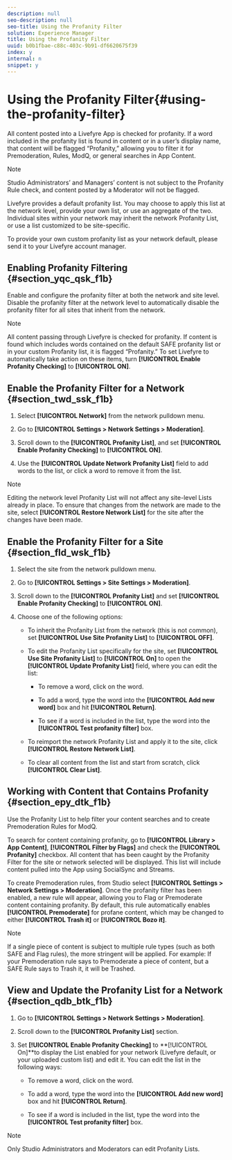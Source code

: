 ```yaml
---
description: null
seo-description: null
seo-title: Using the Profanity Filter
solution: Experience Manager
title: Using the Profanity Filter
uuid: b0b1fbae-c88c-403c-9b91-df6620675f39
index: y
internal: n
snippet: y
---
```


# Using the Profanity Filter{#using-the-profanity-filter}

All content posted into a Livefyre App is checked for profanity. If a word included in the profanity list is found in content or in a user’s display name, that content will be flagged “Profanity,” allowing you to filter it for Premoderation, Rules, ModQ, or general searches in App Content.

>[!NOTE]
>
>Studio Administrators’ and Managers’ content is not subject to the Profanity Rule check, and content posted by a Moderator will not be flagged.

Livefyre provides a default profanity list. You may choose to apply this list at the network level, provide your own list, or use an aggregate of the two. Individual sites within your network may inherit the network Profanity List, or use a list customized to be site-specific.

To provide your own custom profanity list as your network default, please send it to your Livefyre account manager.

## Enabling Profanity Filtering {#section_yqc_qsk_f1b}

Enable and configure the profanity filter at both the network and site level. Disable the profanity filter at the network level to automatically disable the profanity filter for all sites that inherit from the network.

>[!NOTE]
>
>All content passing through Livefyre is checked for profanity. If content is found which includes words contained on the default SAFE profanity list or in your custom Profanity list, it is flagged “Profanity.” To set Livefyre to automatically take action on these items, turn **[!UICONTROL Enable Profanity Checking]** to **[!UICONTROL ON]**.

## Enable the Profanity Filter for a Network {#section_twd_ssk_f1b}

1. Select **[!UICONTROL Network]** from the network pulldown menu.
1. Go to **[!UICONTROL Settings > Network Settings > Moderation]**.
1. Scroll down to the **[!UICONTROL Profanity List]**, and set **[!UICONTROL Enable Profanity Checking]** to **[!UICONTROL ON]**.

1. Use the **[!UICONTROL Update Network Profanity List]** field to add words to the list, or click a word to remove it from the list.

>[!NOTE]
>
>Editing the network level Profanity List will not affect any site-level Lists already in place. To ensure that changes from the network are made to the site, select **[!UICONTROL Restore Network List]** for the site after the changes have been made.

## Enable the Profanity Filter for a Site {#section_fld_wsk_f1b}

1. Select the site from the network pulldown menu.
1. Go to **[!UICONTROL Settings > Site Settings > Moderation]**.
1. Scroll down to the **[!UICONTROL Profanity List]** and set **[!UICONTROL Enable Profanity Checking]** to **[!UICONTROL ON]**.

1. Choose one of the following options:

    * To inherit the Profanity List from the network (this is not common), set **[!UICONTROL Use Site Profanity List]** to **[!UICONTROL OFF]**. 
    
    * To edit the Profanity List specifically for the site, set **[!UICONTROL Use Site Profanity List]** to **[!UICONTROL On]** to open the **[!UICONTROL Update Profanity List]** field, where you can edit the list:

        * To remove a word, click on the word.
        * To add a word, type the word into the **[!UICONTROL Add new word]** box and hit **[!UICONTROL Return]**.
        
        * To see if a word is included in the list, type the word into the **[!UICONTROL Test profanity filter]** box.

    * To reimport the network Profanity List and apply it to the site, click **[!UICONTROL Restore Network List]**.
    * To clear all content from the list and start from scratch, click **[!UICONTROL Clear List]**.

## Working with Content that Contains Profanity {#section_epy_dtk_f1b}

Use the Profanity List to help filter your content searches and to create Premoderation Rules for ModQ.

To search for content containing profanity, go to **[!UICONTROL Library > App Content]**, **[!UICONTROL Filter by Flags]** and check the **[!UICONTROL Profanity]** checkbox. All content that has been caught by the Profanity Filter for the site or network selected will be displayed. This list will include content pulled into the App using SocialSync and Streams.

To create Premoderation rules, from Studio select **[!UICONTROL Settings > Network Settings > Moderation]**. Once the profanity filter has been enabled, a new rule will appear, allowing you to Flag or Premoderate content containing profanity. By default, this rule automatically enables **[!UICONTROL Premoderate]** for profane content, which may be changed to either **[!UICONTROL Trash it]** or **[!UICONTROL Bozo it]**.

>[!NOTE]
>
>If a single piece of content is subject to multiple rule types (such as both SAFE and Flag rules), the more stringent will be applied. For example: If your Premoderation rule says to Premoderate a piece of content, but a SAFE Rule says to Trash it, it will be Trashed.

## View and Update the Profanity List for a Network {#section_qdb_btk_f1b}

1. Go to **[!UICONTROL Settings > Network Settings > Moderation]**.
1. Scroll down to the **[!UICONTROL Profanity List]** section.
1. Set **[!UICONTROL Enable Profanity Checking]** to **[!UICONTROL On]**to display the List enabled for your network (Livefyre default, or your uploaded custom list) and edit it. You can edit the list in the following ways:

    * To remove a word, click on the word.
    * To add a word, type the word into the **[!UICONTROL Add new word]** box and hit **[!UICONTROL Return]**.
    
    * To see if a word is included in the list, type the word into the **[!UICONTROL Test profanity filter]** box.

>[!NOTE]
>
>Only Studio Administrators and Moderators can edit Profanity Lists.

